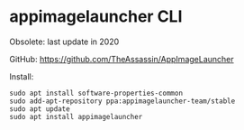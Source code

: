 # appimagelauncher CLI

Obsolete: last update in 2020

GitHub: https://github.com/TheAssassin/AppImageLauncher

Install:
```
sudo apt install software-properties-common
sudo add-apt-repository ppa:appimagelauncher-team/stable
sudo apt update
sudo apt install appimagelauncher
```
